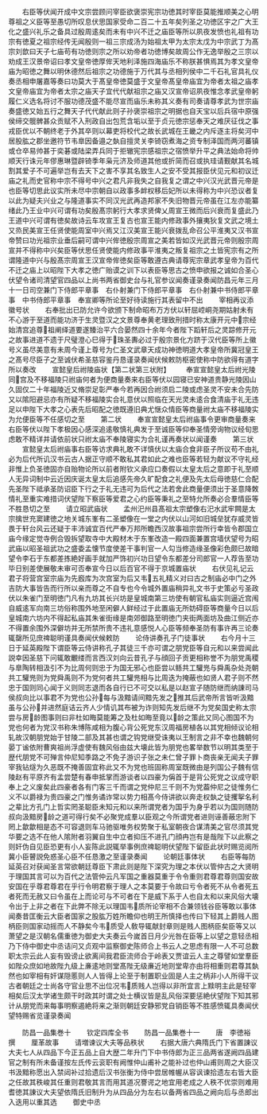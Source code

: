 <!-- { "loadSidebar": true } -->
　　右臣等伏闻开成中文宗尝顾问宰臣欲褒崇宪宗功徳其时宰臣莫能推顺美之心明尊祖之义臣等至愚切所叹息伏思国家受命二百二十五年矣列圣之功徳区宇之广大王化之盛兴礼乐之备具过殷周逺矣而未有中兴不迁之庙臣等所以夙夜发愤也礼祖有功宗有徳夏之祖宗经传无闻殷则一祖三宗成汤为始祖太甲为太宗太戊为中宗武丁为髙宗刘歆曰天子七庙苟有功徳则宗之所以劝帝者功徳博矣故周公作无逸举殷之三宗以劝成王汉景帝诏曰孝文皇帝徳厚侔天地利泽施四海庙乐不称朕甚惧焉其为孝文皇帝庙为昭徳之舞以明休德然后祖宗之功德施于万代其与丞相列侯中二千石礼官具礼仪奏丞相申屠嘉等奏曰功莫大于髙皇帝徳莫盛于文皇帝髙皇帝庙宜为帝者太祖之庙孝文皇帝庙宜为帝者太宗之庙天子宜代代献祖宗之庙又汉宣帝诏夙夜惟念孝武皇帝躬履仁义选名将讨不服功德茂盛不能尽宣而庙乐未称其义奏有司奏请尊孝武为世宗庙奏盛徳又始五行之舞天子代代献此则子孙褒崇祖宗之明据也自天宝以后兵宿中原强侯缔交髋髀甚众贡赋不入刑政自出包荒含垢以至于贞元徳宗惩奉天之难厌征伐之事戎臣优以不朝终老于外其卒则以幕吏将校代之故长武城在王畿之内斥逐主将矣河中居股肱之郡坐邀符节韦臯因备邉之埶自擅灵关李锜窃煮海之资专制泽国而两河蕃镇或仓卒易帅甚于奕碁或陆梁弄兵同于拒辙宪宗感祖宗之宿愤举升平之典法始命将帅顺天行诛元年僇惠琳暨辟锜季年枭元济及师道其他或折简而召或执珪请觐献其名城割其爱子不可遍举岂有去天下之害不享其名致生人之安不受其报臣伏见元和初议迁庙之礼而史官称中宗不得号中兴之君凡非我失之自我复之谓之中兴汉光武晋元帝是也臣等切思此议实所未尽中宗朝自以政事多衅权移后妃所以未得称为中兴恐议者复以此为疑夫兴业之与隆道事实不同汉光武再造邦家不失旧物晋元帝虽在江左亦能纂绪此乃王业中兴可谓有功矣殷髙宗躬行大孝求贤俾乂周宣王微而后兴衰而复盛此乃王道中兴可谓有徳矣故诗云车攻宣王复古也宣王能内修政事外攘夷狄复文武之境土又烝民美宣王任贤使能周室中兴焉又江汉美宣王能兴衰拨乱命召公平淮夷又汉书宣帝赞曰功光祖宗业垂后嗣可谓中兴侔徳殷宗周宣之美若皆如汉光武晋元帝则殷宗周宣并不得称中兴矣臣等伏思任贤使能内修政事平淮夷之叛复祖宗之土皆宪宗有之所谓隆道中兴与殷髙宗周宣王汉宣帝侔徳矣臣等敢遵古典请尊宪宗章武孝皇帝为百代不迁之庙上以昭陛下大孝之徳广贻谟之训下以表臣等思古之愤申欲报之诚如合圣心伏望令诸司清望官四品以上尚书两省御史台与礼官参议闻奏谨录奏闻防昌元年三月十一日司空兼门下侍郎平章事　右仆射兼门下侍郎平章事　右仆射兼中书侍郎平章事　中书侍郎平章事　奉宣卿等所论至好待读施行其表留中不出
　　宰相再议添徽号状
　　右奉批出已防允许今欲颁下制命昭布万方伏以轩屈崆峒尧期姑射未有不心游于至道而能功济于生灵暨汉之文景尊奉黄老理致刑措时称太康开元中宗经始清宫追尊祖阐绎道要遂臻治平六合晏然四十余年今者陛下蹈轩后之灵踪修开元之故事进道不遗于尺璧澄心巳得于珠圣夀必过于殷宗景化方跻于汉代臣等所上徽号义虽尽美意有未周今谨上尊号为仁圣文武章天成功神徳明道大孝皇帝所冀冠皇王之髙号尽臣子之至诚伏希圣慈容鉴丹恳谨录奏闻伏候敕防枢密使称中防欲得有道字所以奏改
　　宣懿皇后祔陵庙状【第二状第三状附】
　　奉宣宣懿皇太后祔光陵同宫及不移福陵只祔庙何者为便商量奏来右臣等伏以园寝已安神道贵静光陵因山久固仅二十年福陵近又脩崇足彰严奉今若再因合祔须启二陵或虑圣灵不安未合先防又以隂阳避忌亦有所疑不移福陵实合礼意伏以照临在天光灵未逺合食清庙于礼无违足以申陛下大孝之心表先后昭配之徳既遵旧典尤惬众情臣等商量祔太庙不移福陵实为允便臣等不任感切之至
　　第二状
　　奉宣宣懿皇太后祔庙事令更审商量奏来右臣等伏以陛下孝极因心感深追逺敬慎礼典发于至诚臣等仰奉圣情旁询物议经旬思虑敢不精详并请依前状只祔太庙不奉陵寝实为合礼谨再奏状以闻谨奏
　　第三状
　　宣懿皇太后祔庙事右臣等访求典礼敢不详慎伏以太庙合食非臣子所议苟不由礼必为后代所讥汉书云古人据正守顺不敢私其君如此之难也臣等若轻为献议不守礼经非惟上负圣徳固亦自贻物论所以前者附钦义承应口奏假以太皇太后之意即于礼至顺人无异词制中云近因庆诞太皇太后追感先帝久旷配食之礼便及先太后母徳慈仁合配先圣陛下祗承圣防诏臣下行之于礼无违可为后代之法若舍此商量便须出于圣意降敇情礼至重实难措词伏望陛下察臣等爱君之心约臣等秉礼之至特允所奏必合羣情臣等不胜恳切之至
　　请立昭武庙状
　　孟州汜州县髙祖太宗塑像右汜水武牢闗是太宗擒世充窦建徳之地关城东峯有二圣塑像在一堂之内伏以山河如旧城垒犹存威灵皆畏于轩台风云还疑于丰沛诚宜百代严奉万邦所瞻西汉故事祖宗尝所行幸皆令郡国立庙今缘定觉寺例合毁拆望取寺中大殿材木于东峯改造一殿四面兼置宫墙伏望号为昭武庙以昭圣祖武功之盛委孟懐节度使差干事判官一人勾当修造缘圣像彩色颇巳故暗望令李石于东都差拣絶好画手就加严饰初兴功日望令东都差分司郎官一人荐告至功毕日别差使展敬未审可否奉宣今日以后百官不得于京城置庙状
　　右伏见礼记云君子将营宫室宗庙为先廏库为次宫室为后又韦五礼精义对曰古之制庙必中门之外吉防大事皆告而行所以亲而尊之不自专也今令城外置庙稍异礼文书于史策必亏圣政伏以朱雀门至明徳门凡有九坊其长兴坊是皇城南第三坊使有朝官私庙实则逼近宫闱自威逺军向南三坊俗称围外地至闲僻人鲜经过于此置庙无所妨碍臣等商量今日以后皇城南六坊内不得起私庙其朱雀街缘是南郊御路至明徳门夹街两面坊及曲江侧近亦不得置余围外深僻坊并无所禁所贵不违礼意感悦人心臣等频奉圣防有事许再三论奏辄罄所见庶禆聪明谨具奏闻伏候敕防
　　论侍讲奏孔子门徒事状
　　右今月十三日于延英殿陛下谓臣等云侍讲称孔子其徒三千亦可谓之朋党臣等自元和以来尝闻此説幸因圣慈下问辄敢覼缕而言西汉刘向云昔孔子与顔回子贡更相称誉不为朋党禹稷与臯陶转相汲引不为比周何则忠于为国无邪心也臣尝以鲧共工驩兠与舜禹杂处尧朝共工驩兠则为党舜禹则不为党何者共工驩兠相与比周迭为掩蔽也如贤人君子则不然忠于国则同心闻于义则同志退而各自行已不可交以私是以赵宣子随防继而纳諌司马侯叔向比以事君不为党也公孙每与汲黯请间黯先发之推其后武帝所言皆听汲黯虽与公孙并进然庭诘云齐人少情讥其布被为诈则知先发后继不为党矣国史称太宗尝与房龄图事则曰非杜如晦莫能筹之及杜如晦至竟以龄之策此又同心图国不为党也何者为党汉书称朱博陈咸相为腹心背公死党东汉周福房植各以其党相倾议论相轧故汉朝朋党始于甘陵二部及其甚也谓之钩党继受诛夷以王制言之非不幸也魏朝何晏丁谧依附曹爽祖尚浮虚使有魏风俗由兹大壊此皆为朋党也畧举数节以明其类至于歴代朋党不可殚言仲尼知季路之不免子游识子张之未仁曾子罪卜商丧亲无闻夫子罪宰我钻燧为久恶既不掩善固宜称此又不为党也班固称周室既微由是列国公子魏有信陵赵有平原齐有孟尝楚有春申抵掌而游谈者以四豪为偁首于是背公死党之议成守职奉上之义废矣此四豪者各有门客三千而谓之党仲尼三千则不为党葢仲尼之徒惟务仁义不以爵禄为贵四豪之门惟务谲诈常以势力相髙今侍讲欲以奔走权埶之徒攫挐名利之辈比方孔门上哲实罔圣聪臣未知元和以来所谓党者为国乎为身乎若以为国则随防叔向汲黯房龄之道可得行矣不必聚党成羣以臣观之今所谓党者进则诬善蔽忠附下罔上歙歙相是态不可容退则车马驰驱唯务权势聚于私室朝夜合谋清美之官尽须其党华要之选不在他人隂附者羽翼自生中立者抑压不进孔门顔冉岂有是哉陛下以此察之则奸伪自见臣恐更有小人妄陈此説辄举事例庶禆聪明伏望陛下留臣此状时赐览阅所冀小臣瞽説免惑圣心臣不任恳激之至谨录奏闻
　　论朝廷事体状
　　右臣等每防延英召对获闻圣言常欲朝廷尊臣下肃此则是陛下深究为理之本伏以管仲古之大贤明于理国其言可以为百代之法管仲云凡军国之重器莫重于令令重则君尊君尊则国安故安国在乎尊君尊君在乎行令明君察于理人之本莫要于令故曰亏令者死不从令者死五者死而无赦又曰令虽在上而论可与不可者在下是威下系于人也自太和以来风俗大壊令出于上非之者在下此弊不除无以理国韦质所论宰相不合兼领钱谷臣等敢以事体闻奏昔匡衡云大臣者国家之股肱万姓所瞻仰也明王所慎择也传曰下轻其上爵贱人图柄臣则国家动摇而人不静矣今韦质受人敎导辄献封章则是贱人图柄臣矣臣等又以萧望之是汉朝名儒重徳为御史大夫奏云今嵗首日月少光咎在臣等上以望之意轻丞相乃下侍中御史中丞诘问又贞观中监察御史陈师合上书云人之思虑有限一人不可总数职太宗云此人妄有毁谤止欲离间我君臣流师合于岭表又贾谊云人主之尊譬如堂羣臣如陛众庶如地故陛九级上亷逺地则堂髙陛无级亷近地则堂卑亦由将相重则君尊其埶然也如宰相有奸谋隠慝则人人皆得上论至于制置职业固是人主之柄非小人所得干议古者朝廷之士尚各守官业思不出位况韦质贱人岂得以非所宜言上黩明主此是轻宰相矣后汉太学诸生颇干时政其时谓之处士横议皆是乱风俗深要惩絶伏望陛下知其邪计从朋党而来每事明察遏絶将来之渐则朝廷安静邪党自销臣等不胜感愤辄具奏闻伏望特赐省览谨录奏闻






　　防昌一品集巻十
　　钦定四库全书
　　防昌一品集巻十一
　　唐　李徳裕　撰
　　厘革故事
　　请増谏议大夫等品秩状
　　右据大唐六典隋氏门下省置諌议大夫七人从四品下今正五品上自大歴二年升门下中书侍郎为正三品两省遂阙四品建官之制有所未备谨按左氏传云衮职有阙惟仲山甫补之能补过也仲山甫则周之大臣汉书汲黯称愿出入禁闼补过拾遗后汉书张衡为侍中尝居帷幄从容讽谏拾遗左右皆大臣之任故其秩峻其任重则君敬其言而用其道况謇谔之地宜用老成之人秩不优崇则难用耆徳其諌议大夫望依隋氏旧制升为从四品分为左右以备两省四品之阙向后与丞郎出入迭用以重其选
　　御史中丞
